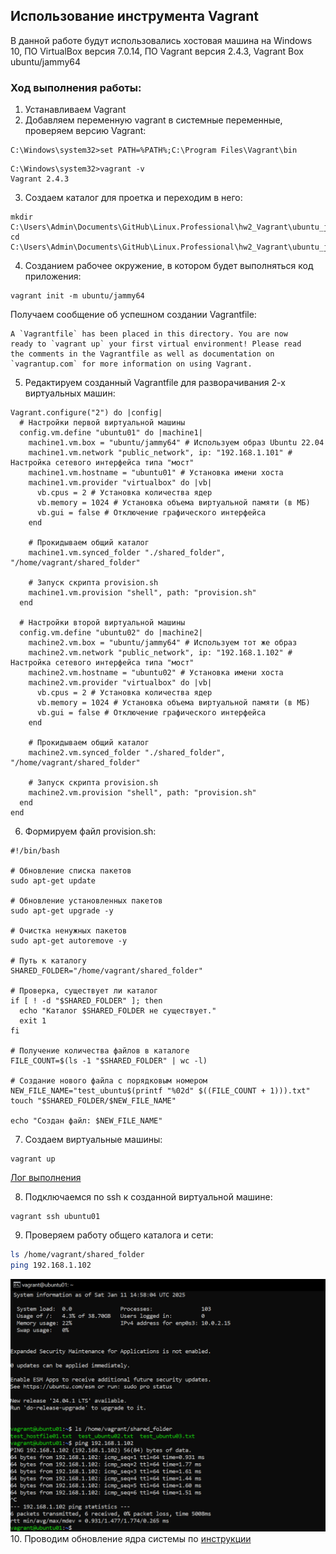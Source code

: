 ## Использование инструмента Vagrant
В данной работе будут использовались хостовая машина на Windows 10, ПО VirtualBox версия 7.0.14, ПО Vagrant версия 2.4.3, Vagrant Box ubuntu/jammy64
### Ход выполнения работы:
1. Устанавливаем Vagrant
2. Добавляем переменную vagrant в системные переменные, проверяем версию Vagrant:
```
C:\Windows\system32>set PATH=%PATH%;C:\Program Files\Vagrant\bin
```
```
C:\Windows\system32>vagrant -v
Vagrant 2.4.3
```
3. Создаем каталог для проетка и переходим в него:
```
mkdir C:\Users\Admin\Documents\GitHub\Linux.Professional\hw2_Vagrant\ubuntu_jammy64
cd C:\Users\Admin\Documents\GitHub\Linux.Professional\hw2_Vagrant\ubuntu_jammy64
```
4. Cозданием рабочее окружение, в котором будет выполняться код приложения:
```
vagrant init -m ubuntu/jammy64
```
Получаем сообщение об успешном создании Vagrantfile:
```
A `Vagrantfile` has been placed in this directory. You are now
ready to `vagrant up` your first virtual environment! Please read
the comments in the Vagrantfile as well as documentation on
`vagrantup.com` for more information on using Vagrant.
```
5. Редактируем созданный Vagrantfile для разворачивания 2-х виртуальных машин:
```
Vagrant.configure("2") do |config|
  # Настройки первой виртуальной машины
  config.vm.define "ubuntu01" do |machine1|
    machine1.vm.box = "ubuntu/jammy64" # Используем образ Ubuntu 22.04
    machine1.vm.network "public_network", ip: "192.168.1.101" # Настройка сетевого интерфейса типа "мост"
    machine1.vm.hostname = "ubuntu01" # Установка имени хоста
    machine1.vm.provider "virtualbox" do |vb|
      vb.cpus = 2 # Установка количества ядер
      vb.memory = 1024 # Установка объема виртуальной памяти (в МБ)
      vb.gui = false # Отключение графического интерфейса
    end

    # Прокидываем общий каталог
    machine1.vm.synced_folder "./shared_folder", "/home/vagrant/shared_folder" 

    # Запуск скрипта provision.sh
    machine1.vm.provision "shell", path: "provision.sh"
  end

  # Настройки второй виртуальной машины
  config.vm.define "ubuntu02" do |machine2|
    machine2.vm.box = "ubuntu/jammy64" # Используем тот же образ
    machine2.vm.network "public_network", ip: "192.168.1.102" # Настройка сетевого интерфейса типа "мост"
    machine2.vm.hostname = "ubuntu02" # Установка имени хоста
    machine2.vm.provider "virtualbox" do |vb|
      vb.cpus = 2 # Установка количества ядер
      vb.memory = 1024 # Установка объема виртуальной памяти (в МБ)
      vb.gui = false # Отключение графического интерфейса
    end

    # Прокидываем общий каталог
    machine2.vm.synced_folder "./shared_folder", "/home/vagrant/shared_folder" 

    # Запуск скрипта provision.sh
    machine2.vm.provision "shell", path: "provision.sh"
  end
end
```
6. Формируем файл provision.sh:
```
#!/bin/bash

# Обновление списка пакетов
sudo apt-get update

# Обновление установленных пакетов
sudo apt-get upgrade -y

# Очистка ненужных пакетов
sudo apt-get autoremove -y

# Путь к каталогу
SHARED_FOLDER="/home/vagrant/shared_folder"

# Проверка, существует ли каталог
if [ ! -d "$SHARED_FOLDER" ]; then
  echo "Каталог $SHARED_FOLDER не существует."
  exit 1
fi

# Получение количества файлов в каталоге
FILE_COUNT=$(ls -1 "$SHARED_FOLDER" | wc -l)

# Создание нового файла с порядковым номером
NEW_FILE_NAME="test_ubuntu$(printf "%02d" $((FILE_COUNT + 1))).txt"
touch "$SHARED_FOLDER/$NEW_FILE_NAME"

echo "Создан файл: $NEW_FILE_NAME"
```
7. Создаем виртуальные машины:
```
vagrant up
```
[Лог выполнения](vagrant_up.log)

8. Подключаемся по ssh к созданной виртуальной машине:
```
vagrant ssh ubuntu01
```
9. Проверяем работу общего каталога и сети:
```bash
ls /home/vagrant/shared_folder
ping 192.168.1.102
```
![](screen01.PNG)
10. Проводим обновление ядра системы по [инструкции](https://github.com/Schukinsky/Linux.Professional/tree/main/hw1_kernel%20update)

